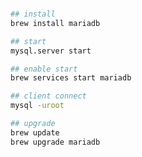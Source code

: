 <!--
 Copyright (c) 2022 kk
 
 This software is released under the MIT License.
 https://opensource.org/licenses/MIT
-->

```bash

## install
brew install mariadb

## start
mysql.server start

## enable start 
brew services start mariadb

## client connect
mysql -uroot

## upgrade 
brew update
brew upgrade mariadb
```